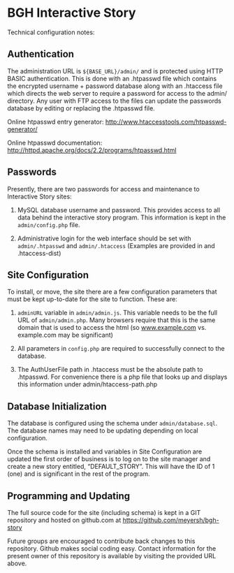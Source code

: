 # BGH Interactive Story

Technical configuration notes:

## Authentication

The administration URL is `${BASE_URL}/admin/` and is protected using
HTTP BASIC authentication. This is done with an .htpasswd file which
contains the encrypted username + password database along with an
.htaccess file which directs the web server to require a password for
access to the admin/ directory.  Any user with FTP access to the files
can update the passwords database by editing or replacing the
.htpasswd file.

Online htpasswd entry generator:
http://www.htaccesstools.com/htpasswd-generator/

Online htpasswd documentation:
http://httpd.apache.org/docs/2.2/programs/htpasswd.html

## Passwords

Presently, there are two passwords for access and maintenance to
Interactive Story sites:

1. MySQL database username and password. This provides access to all
   data behind the interactive story program. This information is kept
   in the `admin/config.php` file.

2. Administrative login for the web interface should be set with
   `admin/.htpasswd` and `admin/.htaccess` (Examples are provided in
   and .htaccess-dist)

## Site Configuration

To install, or move, the site there are a few configuration parameters
that must be kept up-to-date for the site to function. These are:

1. `adminURL` variable in `admin/admin.js`. This variable needs to be the
full URL of `admin/admin.php`. Many browsers require that this is the
same domain that is used to access the html (so www.example.com
vs. example.com may be significant)

2. All parameters in `config.php` are required to successfully connect
to the database.

3. The AuthUserFile path in .htaccess must be the absolute path to
.htpasswd. For convenience there is a php file that looks up and
displays this information under admin/htaccess-path.php

## Database Initialization

The database is configured using the schema under
`admin/database.sql`. The database names may need to be updating
depending on local configuration.

Once the schema is installed and variables in Site Configuration are
updated the first order of business is to log on to the site manager
and create a new story entitled, “DEFAULT_STORY”. This will have the
ID of 1 (one) and is significant in the rest of the program.

## Programming and Updating

The full source code for the site (including schema) is kept in a GIT
repository and hosted on github.com at
https://github.com/meyersh/bgh-story

Future groups are encouraged to contribute back changes to this
repository. Github makes social coding easy. Contact information for
the present owner of this repository is available by visiting the
provided URL above.